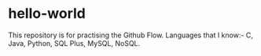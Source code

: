 # hello-world
This repository is for practising the Github Flow.
Languages that I know:- C, Java, Python, SQL Plus, MySQL, NoSQL.
